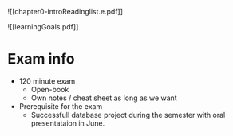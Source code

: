 ![[chapter0-introReadinglist.e.pdf]]

![[learningGoals.pdf]]

# Exam info
- 120 minute exam
	- Open-book
	- Own notes / cheat sheet as long as we want
- Prerequisite for the exam
	- Successfull database project during the semester with oral presentataion in June. 





